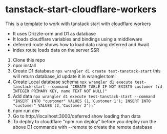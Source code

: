 # tanstack-start-cloudflare-workers

This is a template to work with tanstack start with cloudflare workers

- It uses Drizzle-orm and D1 as database
- It loads cloudflare variables and bindings using a middleware
- deferred route shows how to load data using deferred and Await
- index route loads data on the server SSR


1. Clone this repo
2. npm install
3. Create D1 database `npx wrangler d1 create test-tanstack-start` this will return database_id update it in wrangler.toml
4. Create Local database schema `npx wrangler d1 execute test-tanstack-start --command "CREATE TABLE IF NOT EXISTS customer (id INTEGER PRIMARY KEY, name TEXT NOT NULL)"`
5. Add data `npx wrangler d1 execute test-tanstack-start --command "INSERT INTO "customer" VALUES (1,'Customer 1'); INSERT INTO "customer" VALUES (2,'Customer 2');"`
6. npm run dev 
7. Go to http://localhost:3000/deferred show loading than data
8. To deploy to cloudflare "npm run deploy" before you deploy run the above D1 commands with --remote to create the remote database  

